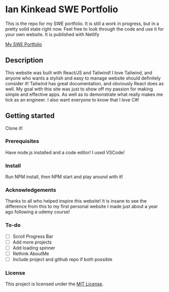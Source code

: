 # Ian Kinkead SWE Portfolio

This is the repo for my SWE portfolio. It is still a work in progress, but in a pretty solid state right now. Feel free to look through the code and use it for your own website. It is published with Netlify

  [My SWE Portfolio](https://www.iankinkead.com)

## Description

This website was built with React/JS and Tailwind! I love Tailwind, and anyone who wants a stylish and easy to manage website should definitely consider it! Tailwind has great documentation, and obviously React does as well. My goal with this site was just to show off my passion for making simple and effective apps. As well as to demonstrate what really makes me tick as an engineer. I also want everyone to know that I love C#!

## Getting started

Clone it!

### Prerequisites

Have node.js installed and a code editor! I used VSCode!

### Install

Run NPM install, then NPM start and play around with it!

### Acknowledgements

Thanks to all who helped inspire this website! It is insane to see the difference from this to my first personal website I made just about a year ago following a udemy course!

### To-do

- [ ] Scroll Progress Bar
- [ ] Add more projects
- [ ] Add loading spinner
- [ ] Rethink AboutMe
- [ ] Include project and github repo if both possible

### License

This project is licensed under the [MIT License](LICENSE.md).
